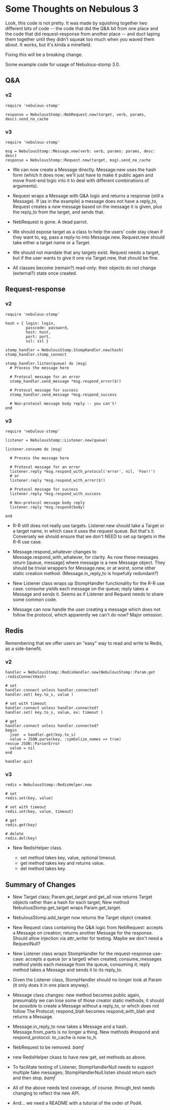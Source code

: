 Some Thoughts on Nebulous 3
===========================

Look, this code is not pretty.  It was made by squishing together two different bits of code -- the
code that did the Q&A bit from one place and the code that did request-response from another place
-- and duct taping them together until they didn't squeak too much when you waved them about.
It works, but it's kinda a minefield.

Fixing this will be a breaking change.


Some example code for usage of Nebulous-stomp 3.0.


Q&A
---

### v2 ###

    require 'nebulous-stomp'

    response = NebulousStomp::NebRequest.new(target, verb, params, desc).send_no_cache


### v3 ###

    require 'nebulous-stomp'

    msg = NebulousStomp::Message.new(verb: verb, params: params, desc: desc)
    response = NebulousStomp::Request.new(target, msg).send_no_cache

* We can now create a Message directly. Message.new uses the hash form (which it does now; we'll
  just have to make it public again and move front-end logic into it to deal with different
  combinations of arguments).

* Request wraps a Message with Q&A logic and returns a response (still a Message). If (as in the
  example) a message does not have a reply_to, Request creates a *new* message based on the message
  it is given, plus the reply_to from the target, and sends that.

* NebRequest is gone. A dead parrot.

* We should expose target as a class to help the users' code stay clean if they want to, eg, pass a
  reply-to into Message.new.  Request.new should take either a target name or a Target. 

* We should not mandate that any targets exist. Request needs a target, but if the user wants to
  give it one via Target.new, that should be fine.

* All classes become (remain?) read-only: their objects do not change (external?) state once
  created.



Request-response
----------------

### v2 ###

    require 'nebulous-stomp'

    hash = { login: login,
             passcode: password,
             host: host,
             port: port,
             ssl: ssl }

    stomp_handler = NebulousStomp.StompHandler.new(hash)
    stomp_handler.stomp_connect

    stomp_handler.listen(queue) do |msg|
      # Process the message here

      # Protocol message for an error
      stomp_handler.send_message *msg.respond_error($!)

      # Protocol message for success
      stomp_handler.send_message *msg.respond_success

      # Non-protocol message body reply -- you can't!
    end


### v3 ###

    require 'nebulous-stomp'

    listener = NebulousStomp::Listener.new(queue)

    listener.consume do |msg|

      # Process the message here

      # Protocol message for an error
      listener.reply *msg.respond_with_protocol('error', nil, 'Foo!!')
      # or
      listener.reply *msg.respond_with_error($!)

      # Protocol message for success
      listener.reply *msg.respond_with_success

      # Non-protocol message body reply
      listener.reply *msg.respond(body)

    end

* R-R still does not really use targets. Listener.new should take a Target or a target name, in
  which case it uses the request queue. But that's it. Conversely we should ensure that we don't
  NEED to set up targets in the R-R use case.

* Message.respond_whatever changes to Message.respond_with_whatever, for clarity. As now these
  messages return [queue, message] where message is a new Message object. They should be trivial
  wrappers for Message.new, or at worst, some other static creation method. (Message.in_reply_to is
  hopefully redundant?)

* New Listener class wraps up StompHandler functionality for the R-R use case. consume yields each
  message on the queue; reply takes a Message and sends it.  Seems as if Listener and Request needs
  to share some common code.

* Message can now handle the user creating a message which does not follow the protocol, which
  apparently we can't do now? Major omission.


Redis
-----

Remembering that we offer users an "easy" way to read and write to Redis, as a side-benefit.

### v2 ###

    handler = NebulousStomp::RedisHandler.new(NebulousStomp::Param.get :redisConnectHash)

    # set
    handler.connect unless handler.connected?
    handler.set( key.to_s, value )

    # set with timeout
    handler.connect unless handler.connected?
    handler.set( key.to_s, value, ex: timeout )

    # get
    handler.connect unless handler.connected?
    begin
      json  = handler.get(key.to_s)
      value = JSON.parse(key, :symbolize_names => true)
    rescue JSON::ParserError
      value = nil
    end

    handler.quit


### v3 ###

    redis = NebulousStomp::RedisHelper.new

    # set
    redis.set(key, value)

    # set with timeout
    redis.set(key, value, timeout)

    # get
    redis.get(key)

    # delete
    redis.del(key)

* New RedisHelper class.

    * set method takes key, value, optional timeout.
    * get method takes key and returns value.
    * del method takes key.


Summary of Changes
------------------

* New Target class; Param.get_target and get_all now returns Target objects rather than a hash for
  each target; New method NebulousStomp.get_target wraps Param.get_target.

* NebulousStomp.add_target now returns the Target object created.

* New Request class containing the Q&A logic from NebRequest: accepts a Message on creation;
  returns another Message for the response. Should allow injection via attr_writer for testing.
  Maybe we don't need a RequestNull? 

* New Listener class wraps StompHandler for the request-response use-case: accepts a queue (or a
  target) when created; consume_messages method yields each message from the queue, consuming it;
  reply method takes a Message and sends it to its reply_to.

* Given the Listener class, StompHandler should no longer look at Param (it only does it in one
  place anyway).

* Message class changes: new method becomes public again, presumably we can lose some of those
  creator static methods; it should be possible to create a Message without a reply_to, or which
  does not follow The Protocol; respond_blah becomes respond_with_blah and returns a Message.

* Message.in_reply_to now takes a Message and a hash. Message.from_parts is no longer a thing. New
  methods #respond and respond_protocol. to_cache is now to_h.

* NebRequest to be removed. *bamf*

* new RedisHelper ckass to have new get, set methods as above.

* To facilitate testing of Listener, StompHandlerNull needs to support multiple fake messages;
  StompHandlerNull.listen should return each and then stop. *bamf*

* All of the above needs test coverage, of course. through_test needs changing to reflect the new
  API.

* And... we need a README with a tutorial of the order of Pod4. 

